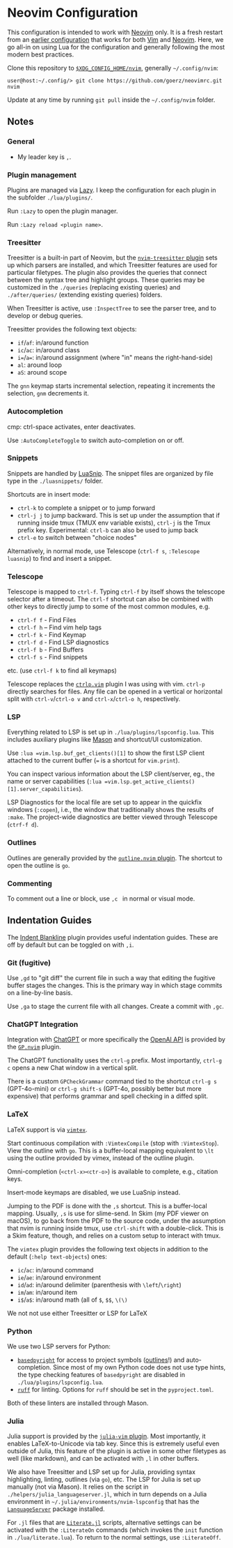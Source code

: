# Neovim Configuration

This configuration is intended to work with [Neovim][] only. It is a fresh restart from an [earlier configuration](https://github.com/goerz/vimrc) that works for both [Vim][] and [Neovim][]. Here, we go all-in on using Lua for the configuration and generally following the most modern best practices.

Clone this repository to [`$XDG_CONFIG_HOME/nvim`](https://neovim.io/doc/user/nvim.html#nvim-from-vim), generally `~/.config/nvim`:

    user@host:~/.config/> git clone https://github.com/goerz/neovimrc.git nvim

Update at any time by running `git pull` inside the `~/.config/nvim` folder.

[Vim]: http://www.vim.org
[Neovim]: https://neovim.io


## Notes


### General

* My leader key is `,`.


### Plugin management

Plugins are managed via [Lazy](https://github.com/folke/lazy.nvim). I keep the
configuration for each plugin in the subfolder `./lua/plugins/`.

Run `:Lazy` to open the plugin manager.

Run `:Lazy reload <plugin name>`.


### Treesitter

Treesitter is a built-in part of Neovim, but the [`nvim-treesitter` plugin](https://github.com/nvim-treesitter/nvim-treesitter) sets up which parsers are installed, and which Treesitter features are used for particular filetypes. The plugin also provides the queries that connect between the syntax tree and highlight groups. These queries may be customized in the `./queries` (replacing existing queries) and `./after/queries/` (extending existing queries) folders.

When Treesitter is active, use `:InspectTree` to see the parser tree, and to develop or debug queries.

Treesitter provides the following text objects:

* `if`/`af`: in/around function
* `ic`/`ac`: in/around class
* `i=`/`a=`: in/around assignment (where "in" means the right-hand-side)
* `al`: around loop
* `aS`: around scope

The `gnn` keymap starts incremental selection, repeating it increments the selection, `gnm` decrements it.


### Autocompletion

cmp: ctrl-space activates, enter deactivates.

Use `:AutoCompleteToggle` to switch auto-completion on or off.


### Snippets

Snippets are handled by [LuaSnip](https://github.com/L3MON4D3/LuaSnip). The snippet files are organized by file type in the `./luasnippets/` folder.

Shortcuts are in insert mode:

* `ctrl-k` to complete a snippet or to jump forward
* `ctrl-j j` to jump backward. This is set up under the assumption that if running inside tmux (TMUX env variable exists), `ctrl-j` is the Tmux prefix key. Experimental: `ctrl-b` can also be used to jump back
* `ctrl-e` to switch between "choice nodes"

Alternatively, in normal mode, use Telescope (`ctrl-f s`, `:Telescope luasnip`) to find and insert a snippet.


### Telescope

Telescope is mapped to `ctrl-f`. Typing `ctrl-f` by itself shows the telescope selector after a timeout. The `ctrl-f` shortcut can also be combined with other keys to directly jump to some of the most common modules, e.g.

* `ctrl-f f` - Find Files
* `ctrl-f h` – Find vim help tags
* `ctrl-f k` - Find Keymap
* `ctrl-f d` - Find LSP diagnostics
* `ctrl-f b` - Find Buffers
* `ctrl-f s` - Find snippets

etc. (use `ctrl-f k` to find all keymaps)

Telescope replaces the [`ctrlp.vim`](https://github.com/kien/ctrlp.vim) plugin I was using with vim. `ctrl-p` directly searches for files. Any file can be opened in a vertical or horizontal split with `ctrl-v`/`ctrl-o v` and `ctrl-x`/`ctrl-o h`, respectively.


### LSP

Everything related to LSP is set up in `./lua/plugins/lspconfig.lua`. This includes auxiliary plugins like [Mason](https://github.com/williamboman/mason.nvim) and shortcut/UI customization.

Use `:lua =vim.lsp.buf_get_clients()[1]` to show the first LSP client attached to the current buffer (`=` is a shortcut for `vim.print`).

You can inspect various information about the LSP client/server, eg., the name or server capabilities (`:lua =vim.lsp.get_active_clients()[1].server_capabilities`).

LSP Diagnostics for the local file are set up to appear in the quickfix windows (`:copen`), i.e., the window that traditionally shows the results of  `:make`. The project-wide diagnostics are better viewed through Telescope (`ctrf-f d`).


### Outlines

Outlines are generally provided by the [`outline.nvim` plugin](https://github.com/hedyhli/outline.nvim). The shortcut to open the outline is `go`.

### Commenting

To comment out a line or block, use `,c ` in normal or visual mode.

## Indentation Guides

The [Indent Blankline](https://github.com/lukas-reineke/indent-blankline.nvim) plugin provides useful indentation guides. These are off by default but can be toggled on with `,i`.

### Git (fugitive)

Use `,gd` to "git diff" the current file in such a way that editing the fugitive buffer stages the changes. This is the primary way in which stage commits on a line-by-line basis.

Use `,ga` to stage the current file with all changes. Create a commit with `,gc`.


### ChatGPT Integration

Integration with [ChatGPT](https://chatgpt.com) or more specifically the [OpenAI API](https://platform.openai.com) is provided by the [`GP.nvim`](https://github.com/Robitx/gp.nvim) plugin.

The ChatGPT functionality uses the `ctrl-g` prefix. Most importantly, `ctrl-g c` opens a new Chat window in a vertical split.

There is a custom `GPCheckGrammar` command tied to the shortcut `ctrl-g s` (GPT-4o-mini) or `ctrl-g shift-s` (GPT-4o, possibly better but more expensive) that performs grammar and spell checking in a diffed split.


### LaTeX

LaTeX support is via [`vimtex`](https://github.com/lervag/vimtex).

Start continuous compilation with `:VimtexCompile` (stop with `:VimtexStop`). View the outline with `go`. This is a buffer-local mapping equivalent to `\lt` using the outline provided by vimex, instead of the outline plugin.

Omni-completion (`<ctrl-x><ctr-o>`) is available to complete, e.g., citation keys.

Insert-mode keymaps are disabled, we use LuaSnip instead.

Jumping to the PDF is done with the `,s` shortcut. This is a buffer-local mapping. Usually, `,s` is use for slime-send. In Skim (my PDF viewer on macOS), to go back from the PDF to the source code, under the assumption that nvim is running inside tmux, use `ctrl-shift` with a double-click. This is a Skim feature, though, and relies on a custom setup to interact with tmux.

The `vimtex` plugin provides the following text objects in addition to the default (`:help text-objects`) ones:

* `ic`/`ac`: in/around command
* `ie`/`ae`: in/around environment
* `id`/`ad`: in/around delimiter (parenthesis with `\left`/`\right`)
* `im`/`am`: in/around item
* `i$`/`a$`: in/around math (all of `$`, `$$`, `\(\)`

We not not use either Treesitter or LSP for LaTeX


### Python

We use two LSP servers for Python:

* [`basedpyright`](https://github.com/DetachHead/basedpyright) for access to project symbols ([outlines](#outlines)!) and auto-completion. Since most of my own Python code does not use type hints, the type checking features of `basedpyright` are disabled in `./lua/plugins/lspconfig.lua`.
* [`ruff`](https://github.com/astral-sh/ruff) for linting. Options for `ruff` should be set in the `pyproject.toml`.

Both of these linters are installed through Mason.


### Julia

Julia support is provided by the [`julia-vim` plugin](https://github.com/JuliaEditorSupport/julia-vim). Most importantly, it enables LaTeX-to-Unicode via tab key. Since this is extremely useful even outside of Julia, this feature of the plugin is active in some other filetypes as well (like markdown), and can be activated with `,l` in other buffers.

We also have Treesitter and LSP set up for Julia, providing syntax highlighting, linting, outlines (via `go`), etc. The LSP for Julia is set up manually (not via Mason). It relies on the script in `./helpers/julia_languageserver.jl`, which in turn depends on a Julia environment in `~/.julia/environments/nvim-lspconfig` that has the [`LanguageServer`](https://github.com/julia-vscode/LanguageServer.jl) package installed.

For `.jl` files that are [`Literate.jl`](https://fredrikekre.github.io/Literate.jl/v2/) scripts, alternative settings can be activated with the `:LiterateOn` commands (which invokes the `init` function in `./lua/literate.lua`). To return to the normal settings, use `:LiterateOff`.
